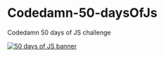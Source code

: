 # Codedamn-50-daysOfJs

Codedamn 50 days of JS challenge
<!DOCTYPE html>
<html>
  <head> 
      <meta charset = "utf-8">
   </head> 
  <body>
  <div>
  <a href="https://codedamn.com/50-days-of-js" "target="_blank"><img src="https://user-images.githubusercontent.com/64855541/141643232-35ba903e-2ea4-40a4-93e0-b756c36104b8.png" alt="50 days of JS banner"></a>
  </div>
  </body>
</html>
